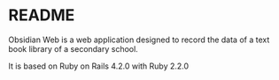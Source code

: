 README
======

Obsidian Web is a web application designed to record the data of a text book
library of a secondary school.

It is based on Ruby on Rails 4.2.0 with Ruby 2.2.0
